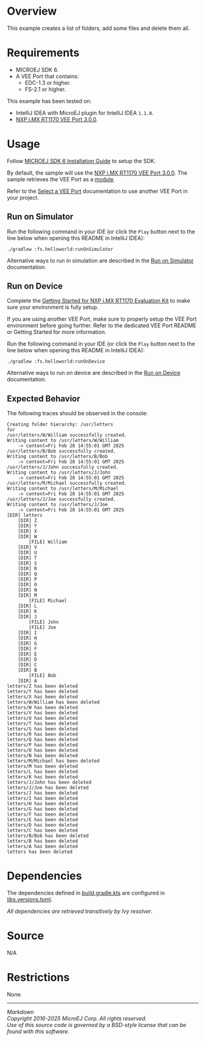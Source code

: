 # Overview

This example creates a list of folders, add some files and delete them all.

# Requirements

* MICROEJ SDK 6.
* A VEE Port that contains:
    * EDC-1.3 or higher.
    * FS-2.1 or higher.

This example has been tested on:

- IntelliJ IDEA with MicroEJ plugin for IntelliJ IDEA ``1.1.0``.
- [NXP i.MX RT1170 VEE Port 3.0.0](https://github.com/MicroEJ/nxp-vee-imxrt1170-evk/tree/NXPVEE-MIMXRT1170-EVK-3.0.0).

# Usage

Follow [MICROEJ SDK 6 Installation Guide](https://docs.microej.com/en/latest/SDK6UserGuide/install.html) to setup the SDK.

By default, the sample will use the
[NXP i.MX RT1170 VEE Port 3.0.0](https://github.com/MicroEJ/nxp-vee-imxrt1170-evk/tree/NXPVEE-MIMXRT1170-EVK-3.0.0).
The sample retrieves the VEE Port as a [module](https://docs.microej.com/en/latest/SDK6UserGuide/selectVeePort.html#using-a-module-dependency).

Refer to the [Select a VEE Port](https://docs.microej.com/en/latest/SDK6UserGuide/selectVeePort.html) 
documentation to use another VEE Port in your project.

## Run on Simulator

Run the following command in your IDE
(or click the ``Play`` button next to the line
below when opening this README in IntelliJ IDEA):

`./gradlew :fs.helloworld:runOnSimulator`

Alternative ways to run in simulation are described in the [Run on Simulator](https://docs.microej.com/en/latest/SDK6UserGuide/runOnSimulator.html) documentation.

## Run on Device

Complete the [Getting Started for NXP i.MX RT1170 Evaluation Kit](https://docs.microej.com/en/latest/SDK6UserGuide/gettingStartedIMXRT1170.html)
to make sure your environment is fully setup.

If you are using another VEE Port, make sure to properly setup the VEE Port environment
before going further. Refer to the dedicated VEE Port README or Getting Started for more information.

Run the following command in your IDE
(or click the ``Play`` button next to the line
below when opening this README in IntelliJ IDEA):

`./gradlew :fs.helloworld:runOnDevice`

Alternative ways to run on device are described in the [Run on Device](https://docs.microej.com/en/latest/SDK6UserGuide/runOnDevice.html) documentation.

## Expected Behavior

The following traces should be observed in the console:

```
Creating folder hierarchy: /usr/letters
for
/usr/letters/W/William successfully created.
Writing content to /usr/letters/W/William
	-> content=Fri Feb 28 14:55:01 GMT 2025
/usr/letters/B/Bob successfully created.
Writing content to /usr/letters/B/Bob
	-> content=Fri Feb 28 14:55:01 GMT 2025
/usr/letters/J/John successfully created.
Writing content to /usr/letters/J/John
	-> content=Fri Feb 28 14:55:01 GMT 2025
/usr/letters/M/Michael successfully created.
Writing content to /usr/letters/M/Michael
	-> content=Fri Feb 28 14:55:01 GMT 2025
/usr/letters/J/Joe successfully created.
Writing content to /usr/letters/J/Joe
	-> content=Fri Feb 28 14:55:01 GMT 2025
[DIR] letters
	[DIR] Z
	[DIR] Y
	[DIR] X
	[DIR] W
		[FILE] William
	[DIR] V
	[DIR] U
	[DIR] T
	[DIR] S
	[DIR] R
	[DIR] Q
	[DIR] P
	[DIR] O
	[DIR] N
	[DIR] M
		[FILE] Michael
	[DIR] L
	[DIR] K
	[DIR] J
		[FILE] John
		[FILE] Joe
	[DIR] I
	[DIR] H
	[DIR] G
	[DIR] F
	[DIR] E
	[DIR] D
	[DIR] C
	[DIR] B
		[FILE] Bob
	[DIR] A
letters/Z has been deleted
letters/Y has been deleted
letters/X has been deleted
letters/W/William has been deleted
letters/W has been deleted
letters/V has been deleted
letters/U has been deleted
letters/T has been deleted
letters/S has been deleted
letters/R has been deleted
letters/Q has been deleted
letters/P has been deleted
letters/O has been deleted
letters/N has been deleted
letters/M/Michael has been deleted
letters/M has been deleted
letters/L has been deleted
letters/K has been deleted
letters/J/John has been deleted
letters/J/Joe has been deleted
letters/J has been deleted
letters/I has been deleted
letters/H has been deleted
letters/G has been deleted
letters/F has been deleted
letters/E has been deleted
letters/D has been deleted
letters/C has been deleted
letters/B/Bob has been deleted
letters/B has been deleted
letters/A has been deleted
letters has been deleted
```

# Dependencies

The dependencies defined in [build.gradle.kts](build.gradle.kts)
are configured in [libs.versions.toml](../gradle/libs.versions.toml).

_All dependencies are retrieved transitively by Ivy resolver_.

# Source

N/A

# Restrictions

None.
 
---  
_Markdown_   
_Copyright 2016-2025 MicroEJ Corp. All rights reserved._  
_Use of this source code is governed by a BSD-style license that can be found with this software._